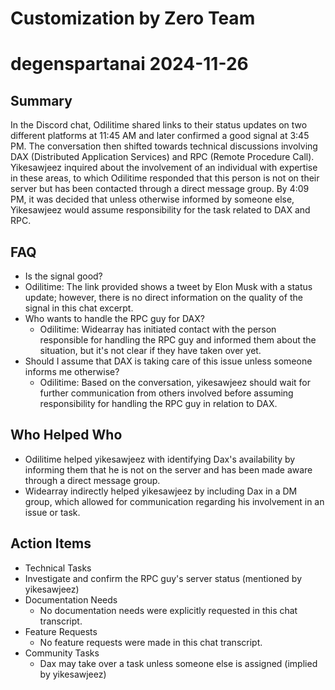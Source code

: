 # Customization by Zero Team

# degenspartanai 2024-11-26

## Summary
 In the Discord chat, Odilitime shared links to their status updates on two different platforms at 11:45 AM and later confirmed a good signal at 3:45 PM. The conversation then shifted towards technical discussions involving DAX (Distributed Application Services) and RPC (Remote Procedure Call). Yikesawjeez inquired about the involvement of an individual with expertise in these areas, to which Odilitime responded that this person is not on their server but has been contacted through a direct message group. By 4:09 PM, it was decided that unless otherwise informed by someone else, Yikesawjeez would assume responsibility for the task related to DAX and RPC.

## FAQ
 - Is the signal good?
  - Odilitime: The link provided shows a tweet by Elon Musk with a status update; however, there is no direct information on the quality of the signal in this chat excerpt.
- Who wants to handle the RPC guy for DAX?
  - Odilitime: Widearray has initiated contact with the person responsible for handling the RPC guy and informed them about the situation, but it's not clear if they have taken over yet.
- Should I assume that DAX is taking care of this issue unless someone informs me otherwise?
  - Odilitime: Based on the conversation, yikesawjeez should wait for further communication from others involved before assuming responsibility for handling the RPC guy in relation to DAX.

## Who Helped Who
 - Odilitime helped yikesawjeez with identifying Dax's availability by informing them that he is not on the server and has been made aware through a direct message group.
- Widearray indirectly helped yikesawjeez by including Dax in a DM group, which allowed for communication regarding his involvement in an issue or task.

## Action Items
 - Technical Tasks
  - Investigate and confirm the RPC guy's server status (mentioned by yikesawjeez)
- Documentation Needs
  - No documentation needs were explicitly requested in this chat transcript.
- Feature Requests
  - No feature requests were made in this chat transcript.
- Community Tasks
  - Dax may take over a task unless someone else is assigned (implied by yikesawjeez)

